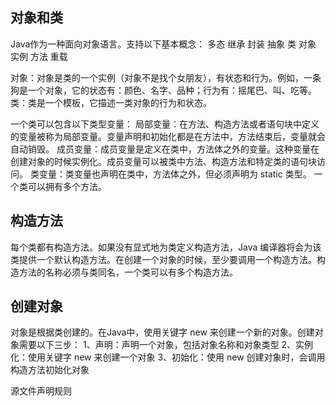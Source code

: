 ## 对象和类
Java作为一种面向对象语言。支持以下基本概念：
多态
继承
封装
抽象
类
对象
实例
方法
重载

对象：对象是类的一个实例（对象不是找个女朋友），有状态和行为。例如，一条狗是一个对象，它的状态有：颜色、名字、品种；行为有：摇尾巴、叫、吃等。
类：类是一个模板，它描述一类对象的行为和状态。

一个类可以包含以下类型变量：
局部变量：在方法、构造方法或者语句块中定义的变量被称为局部变量。变量声明和初始化都是在方法中，方法结束后，变量就会自动销毁。
成员变量：成员变量是定义在类中，方法体之外的变量。这种变量在创建对象的时候实例化。成员变量可以被类中方法、构造方法和特定类的语句块访问。
类变量：类变量也声明在类中，方法体之外，但必须声明为 static 类型。
一个类可以拥有多个方法。


## 构造方法
每个类都有构造方法。如果没有显式地为类定义构造方法，Java 编译器将会为该类提供一个默认构造方法。在创建一个对象的时候，至少要调用一个构造方法。构造方法的名称必须与类同名，一个类可以有多个构造方法。

## 创建对象
对象是根据类创建的。在Java中，使用关键字 new 来创建一个新的对象。创建对象需要以下三步：
1、声明：声明一个对象，包括对象名称和对象类型
2、实例化：使用关键字 new 来创建一个对象
3、初始化：使用 new 创建对象时，会调用构造方法初始化对象

源文件声明规则